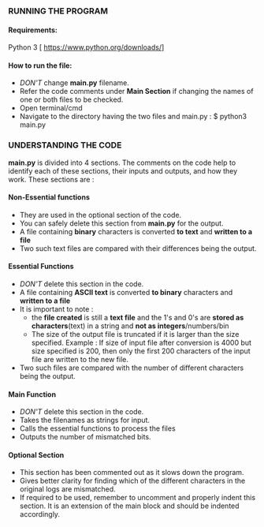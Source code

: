 ### RUNNING THE PROGRAM

#### Requirements:

Python 3 [ https://www.python.org/downloads/]

#### How to run the file:

* <i>DON'T</i> change <b>main.py</b> filename.
* Refer the code comments under <b>Main Section</b> if changing the names of one or both files to be checked.
* Open terminal/cmd
* Navigate to the directory having the two files and main.py :
        $ python3 main.py

### UNDERSTANDING THE CODE
<b>main.py</b> is divided into 4 sections. The comments on the code help to identify each of these sections, their inputs and outputs, and how they work.
These sections are :

#### Non-Essential functions
* They are used in the optional section of the code.
* You can safely delete this section from <b>main.py</b> for the output.
* A file containing <b>binary</b> characters is converted <b>to text</b> and <b>written to a file</b>
* Two such text files are compared with their differences being the output.

#### Essential Functions
* <i>DON'T</i> delete this section in the code.
* A file containing <b>ASCII text</b> is converted <b>to binary</b> characters and <b>written to a file</b>
* It is important to note :
  - the <b>file created</b> is still a <b>text file</b> and the 1's and 0's are <b>stored as characters</b>(text) in a string and <b>not as integers</b>/numbers/bin
  - The size of the output file is truncated if it is larger than the size specified. Example : If size of input file after conversion is 4000 but size specified is 200, then only the first 200 characters of the input file are written to the new file.
* Two such files are compared with the number of different characters being the output.

#### Main Function
* <i>DON'T</i> delete this section in the code.
* Takes the filenames as strings for input.
* Calls the essential functions to process the files
* Outputs the number of mismatched bits.

#### Optional Section
* This section has been commented out as it slows down the program.
* Gives better clarity for finding which of the different characters in the original logs are mismatched.
* If required to be used, remember to uncomment and properly indent this section. It is an extension of the main block and should be indented accordingly.
